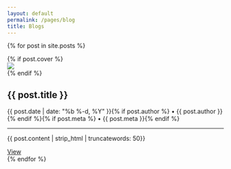 ```yaml
---
layout: default
permalink: /pages/blog
title: Blogs
---
```

{% for post in site.posts %}
<div class="col s12 m7 center">
  <div class="card horizontal waves-effect {{ site.css }} lighten-5">
        {% if post.cover %}
          <div class="card-image small z-depth-2 waves-effect waves-light img-responsive cover">
            <img src="{{ post.cover }}">
          </div>
        {% endif %}
        <div class="card-stacked">
          <div class="card-content">
            <h2 class="header">{{ post.title }}</h2>
              <p>{{ post.date | date: "%b %-d, %Y" }}{% if post.author %} • {{ post.author }}{% endif %}{% if post.meta %} • {{ post.meta }}{% endif %}</p><hr>
              <p>{{ post.content | strip_html | truncatewords: 50}}</p>
          </div>
        <div class="card-action">
        <a href="{{ post.url | prepend: site.baseurl }}" class="waves-effect waves-grey btn {{ site.css }} black-text">View</a>
      </div>
    </div>
  </div>
</div>
{% endfor %}
